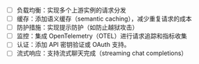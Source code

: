 - [ ] 负载均衡：实现多个上游实例的请求分发
- [ ] 缓存：添加语义缓存（semantic caching），减少重复请求的成本
- [ ] 防护措施：实现提示防护（如防止越狱攻击）
- [ ] 监控：集成 OpenTelemetry（OTEL）进行请求追踪和指标收集
- [ ] 认证：添加 API 密钥验证或 OAuth 支持。
- [ ] 流式响应：支持流式聊天完成（streaming chat completions）